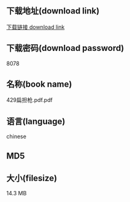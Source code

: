 ## 下载地址(download link)
[下载链接 download link](https://tutu365.netlify.app/?s=429%E6%89%81%E6%8B%85%E6%9E%AA.pdf)

## 下载密码(download password)
8078

## 名称(book name)
429扁担枪.pdf.pdf

## 语言(language)
chinese

## MD5


## 大小(filesize)
14.3 MB
